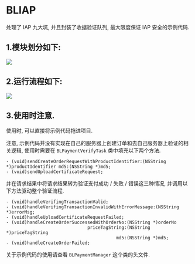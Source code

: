 # BLIAP

处理了 IAP 九大坑, 并且封装了收据验证队列, 最大限度保证 IAP 安全的示例代码.

## 1.模块划分如下:

![](http://upload-images.jianshu.io/upload_images/2122663-f53a3ddd98eda000.png?imageMogr2/auto-orient/strip%7CimageView2/2/w/1240)

## 2.运行流程如下:

![](http://upload-images.jianshu.io/upload_images/2122663-82548451af3eaa95.png?imageMogr2/auto-orient/strip%7CimageView2/2/w/1240)

## 3.使用时注意.

使用时, 可以直接将示例代码拖进项目. 

注意, 示例代码并没有实现在自己的服务器上创建订单和去自己服务器上验证的相关逻辑, 使用时需要在 `BLPaymentVerifyTask` 类中填充以下两个方法.

```objc
- (void)sendCreateOrderRequestWithProductIdentifier:(NSString *)productIdentifier md5:(NSString *)md5; 
- (void)sendUploadCertificateRequest;
```

并在请求结果中将请求结果转为验证支付成功 / 失败 / 错误这三种情况, 并调用以下方法驱动整个验证流程.

```objc
- (void)handleVerifingTransactionValid;
- (void)handleVerifingTransactionInvalidWithErrorMessage:(NSString *)errorMsg;
- (void)handleUploadCertificateRequestFailed;
- (void)handleCreateOrderSuccessedWithOrderNo:(NSString *)orderNo
                               priceTagString:(NSString *)priceTagString
                                          md5:(NSString *)md5;
- (void)handleCreateOrderFailed;
```

关于示例代码的使用请查看 `BLPaymentManager` 这个类的头文件.
